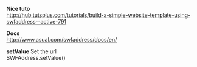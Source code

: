 **Nice tuto**   
http://hub.tutsplus.com/tutorials/build-a-simple-website-template-using-swfaddress--active-791   

**Docs**    
http://www.asual.com/swfaddress/docs/en/   

**setValue** Set the url   
SWFAddress.setValue()